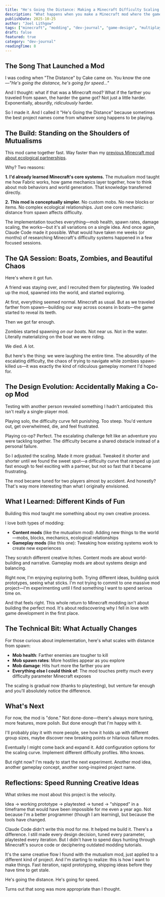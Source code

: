 ```yaml
---
title: "He's Going the Distance: Making a Minecraft Difficulty Scaling Mod"
description: "What happens when you make a Minecraft mod where the game gets harder the farther you travel from spawn? Zombies. So many zombies. A quick dev journal about building a distance-based difficulty scaler and discovering it's secretly a co-op game."
publishDate: 2025-10-25
author: "Joel Lithgow"
tags: ["minecraft", "modding", "dev-journal", "game-design", "multiplayer", "claude-code"]
draft: false
featured: true
category: "dev-journal"
readingTime: 8
---
```


## The Song That Launched a Mod

I was coding when "The Distance" by Cake came on. You know the one—*"He's going the distance, he's going for speed..."*

And I thought: what if that was a Minecraft mod? What if the farther you traveled from spawn, the harder the game got? Not just a little harder. Exponentially, absurdly, *ridiculously* harder.

So I made it. And I called it "He's Going the Distance" because sometimes the best project names come from whatever song happens to be playing.

## The Build: Standing on the Shoulders of Mutualisms

This mod came together fast. Way faster than my [previous Minecraft mod about ecological partnerships](./minecraft-mutualism-mod-devlog.md).

Why? Two reasons:

**1. I'd already learned Minecraft's core systems.** The mutualism mod taught me how Fabric works, how game mechanics layer together, how to think about mob behaviors and world generation. That knowledge transferred directly.

**2. This mod is conceptually simpler.** No custom mobs. No new blocks or items. No complex ecological relationships. Just one core mechanic: distance from spawn affects difficulty.

The implementation touches everything—mob health, spawn rates, damage scaling, the works—but it's all variations on a single idea. And once again, Claude Code made it possible. What would have taken me weeks (or months) of researching Minecraft's difficulty systems happened in a few focused sessions.

## The QA Session: Boats, Zombies, and Beautiful Chaos

Here's where it got fun.

A friend was staying over, and I recruited them for playtesting. We loaded up the mod, spawned into the world, and started exploring.

At first, everything seemed normal. Minecraft as usual. But as we traveled farther from spawn—building our way across oceans in boats—the game started to reveal its teeth.

Then we got far enough.

Zombies started spawning *on our boats*. Not near us. Not in the water. Literally materializing on the boat we were riding.

We died. A lot.

But here's the thing: we were laughing the entire time. The absurdity of the escalating difficulty, the chaos of trying to navigate while zombies spawn-killed us—it was exactly the kind of ridiculous gameplay moment I'd hoped for.

## The Design Evolution: Accidentally Making a Co-op Mod

Testing with another person revealed something I hadn't anticipated: this isn't really a single-player mod.

Playing solo, the difficulty curve felt punishing. Too steep. You'd venture out, get overwhelmed, die, and feel frustrated.

Playing co-op? Perfect. The escalating challenge felt like an adventure you were tackling together. The difficulty became a shared obstacle instead of a personal failure.

So I adjusted the scaling. Made it more gradual. Tweaked it shorter and shorter until we found the sweet spot—a difficulty curve that ramped up just fast enough to feel exciting with a partner, but not so fast that it became frustrating.

The mod became tuned for two players almost by accident. And honestly? That's way more interesting than what I originally envisioned.

## What I Learned: Different Kinds of Fun

Building this mod taught me something about my own creative process.

I love both types of modding:
- **Content mods** (like the mutualism mod): Adding new things to the world—mobs, blocks, mechanics, ecological relationships
- **Gameplay mods** (like this one): Tweaking how existing systems work to create new experiences

They scratch different creative itches. Content mods are about world-building and narrative. Gameplay mods are about systems design and balancing.

Right now, I'm enjoying exploring both. Trying different ideas, building quick prototypes, seeing what sticks. I'm not trying to commit to one massive mod project—I'm experimenting until I find something I want to spend serious time on.

And that feels right. This whole return to Minecraft modding isn't about building the perfect mod. It's about rediscovering why I fell in love with game development in the first place.

## The Technical Bit: What Actually Changes

For those curious about implementation, here's what scales with distance from spawn:

- **Mob health**: Farther enemies are tougher to kill
- **Mob spawn rates**: More hostiles appear as you explore
- **Mob damage**: Hits hurt more the farther you are
- **Everything else I could think of**: The mod touches pretty much every difficulty parameter Minecraft exposes

The scaling is gradual now (thanks to playtesting), but venture far enough and you'll absolutely notice the difference.

## What's Next

For now, the mod is "done." Not done-done—there's always more tuning, more features, more polish. But done enough that I'm happy with it.

I'll probably play it with more people, see how it holds up with different group sizes, maybe discover new breaking points or hilarious failure modes.

Eventually I might come back and expand it. Add configuration options for the scaling curve. Implement different difficulty profiles. Who knows.

But right now? I'm ready to start the next experiment. Another mod idea, another gameplay concept, another song-inspired project name.

<!-- TODO: Add screenshots here once captured -->

## Reflections: Speed Running Creative Ideas

What strikes me most about this project is the velocity.

Idea → working prototype → playtested → tuned → "shipped" in a timeframe that would have been impossible for me even a year ago. Not because I'm a better programmer (though I am learning), but because the tools have changed.

Claude Code didn't write this mod for me. It helped me build it. There's a difference. I still made every design decision, tuned every parameter, playtested every iteration. But I didn't have to spend days hunting through Minecraft's source code or deciphering outdated modding tutorials.

It's the same creative flow I found with the mutualism mod, just applied to a different kind of project. And I'm starting to realize: this is how I want to make things. Fast iteration, rapid prototyping, shipping ideas before they have time to get stale.

He's going the distance. He's going for speed.

Turns out that song was more appropriate than I thought.
